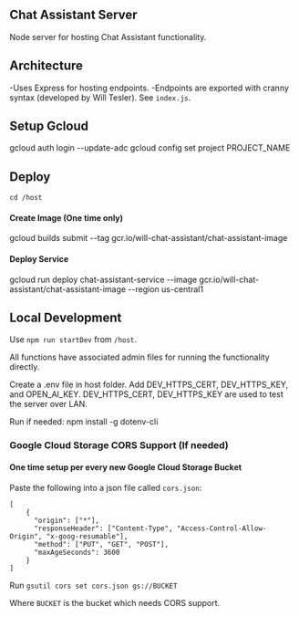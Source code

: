 ## Chat Assistant Server

Node server for hosting Chat Assistant functionality.

## Architecture

-Uses Express for hosting endpoints.
-Endpoints are exported with cranny syntax (developed by Will Tesler). See `index.js`.

## Setup Gcloud

gcloud auth login --update-adc
gcloud config set project PROJECT_NAME

## Deploy

`cd /host`

#### Create Image (One time only)
gcloud builds submit --tag gcr.io/will-chat-assistant/chat-assistant-image

#### Deploy Service
gcloud run deploy chat-assistant-service --image gcr.io/will-chat-assistant/chat-assistant-image --region us-central1

## Local Development

Use `npm run startDev` from `/host`.

All functions have associated admin files for running the functionality directly.

Create a .env file in host folder. Add DEV_HTTPS_CERT, DEV_HTTPS_KEY, and OPEN_AI_KEY.
DEV_HTTPS_CERT, DEV_HTTPS_KEY are used to test the server over LAN.

Run if needed:
npm install -g dotenv-cli

### Google Cloud Storage CORS Support (If needed)

#### One time setup per every new Google Cloud Storage Bucket
Paste the following into a json file called `cors.json`:
```
[
    {
      "origin": ["*"],
      "responseHeader": ["Content-Type", "Access-Control-Allow-Origin", "x-goog-resumable"],
      "method": ["PUT", "GET", "POST"],
      "maxAgeSeconds": 3600
    }
]
```

Run `gsutil cors set cors.json gs://BUCKET`

Where `BUCKET` is the bucket which needs CORS support.
